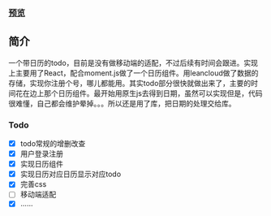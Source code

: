 ### [预览](https://incuisting.github.io/repo/build/index.html)

## 简介
一个带日历的todo，目前是没有做移动端的适配，不过后续有时间会跟进。实现上主要用了React，配合moment.js做了一个日历组件。用leancloud做了数据的存储，实现你注册个号，哪儿都能用。其实todo部分很快就做出来了，主要的时间花在边上那个日历组件。最开始用原生js去得到日期，虽然可以实现但是，代码很难懂，自己都会维护晕掉。。。所以还是用了库，把日期的处理交给库。


### Todo
- [x] todo常规的增删改查 
- [x] 用户登录注册 
- [x] 实现日历组件 
- [x] 实现日历对应日历显示对应todo 
- [x] 完善css
- [ ] 移动端适配
- [x] ......
